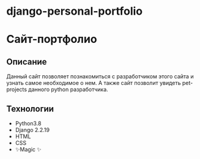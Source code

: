# django-personal-portfolio
# Сайт-портфолио
## Описание

Данный сайт позволяет познакомиться с разработчиком этого сайта и узнать самое необходимое о нем. А также сайт позволит увидеть pet-projects данного python разработчика.

## Технологии
- Python3.8
- Django 2.2.19
- HTML
- CSS
- ✨Magic ✨

